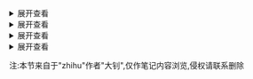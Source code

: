 
<details>
<summary>展开查看</summary>
<pre><code>
System.out.println("Hello to see U!");
</code></pre>
</details>

<details>
<summary>展开查看</summary>
<pre><code>
System.out.println("Hello to see U!");
</code></pre>
</details>

<details>
<summary>展开查看</summary>
<pre><code>
System.out.println("Hello to see U!");
</code></pre>
</details>

<details>
<summary>展开查看</summary>
<pre><code>
System.out.println("Hello to see U!");
</code></pre>
</details>

注:本节来自于"zhihu"作者"大钊",仅作笔记内容浏览,侵权请联系删除